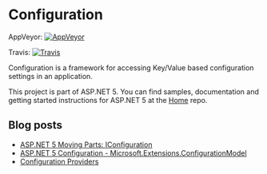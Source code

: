 Configuration
=============
AppVeyor: [![AppVeyor](https://ci.appveyor.com/api/projects/status/m1l7adh2cwv488dt/branch/dev?svg=true)](https://ci.appveyor.com/project/aspnetci/Configuration/branch/dev)

Travis:   [![Travis](https://travis-ci.org/aspnet/Configuration.svg?branch=dev)](https://travis-ci.org/aspnet/Configuration)

Configuration is a framework for accessing Key/Value based configuration settings in an application.

This project is part of ASP.NET 5. You can find samples, documentation and getting started instructions for ASP.NET 5 at the [Home](https://github.com/aspnet/home) repo.

## Blog posts

* [ASP.NET 5 Moving Parts: IConfiguration](http://whereslou.com/2014/05/23/asp-net-vnext-moving-parts-iconfiguration/)
* [ASP.NET 5 Configuration - Microsoft.Extensions.ConfigurationModel](http://blog.jsinh.in/asp-net-5-configuration-microsoft-framework-configurationmodel/)
* [Configuration Providers](http://bleedingnedge.azurewebsites.net/2015/10/15/configuration-providers/)

